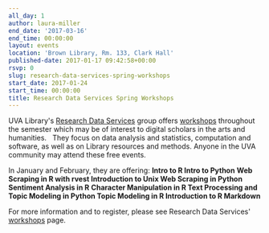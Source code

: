 ```yaml
---
all_day: 1
author: laura-miller
end_date: '2017-03-16'
end_time: 00:00:00
layout: events
location: 'Brown Library, Rm. 133, Clark Hall'
published-date: 2017-01-17 09:42:58+00:00
rsvp: 0
slug: research-data-services-spring-workshops
start_date: 2017-01-24
start_time: 00:00:00
title: Research Data Services Spring Workshops
---
```


UVA Library's [Research Data Services](http://data.library.virginia.edu/) group offers [workshops](http://data.library.virginia.edu/training/) throughout the semester which may be of interest to digital scholars in the arts and humanities.   They focus on data analysis and statistics, computation and software, as well as on Library resources and methods. Anyone in the UVA community may attend these free events.

In January and February, they are offering:
**Intro to R
Intro to Python**
**Web Scraping in R with rvest
Introduction to Unix
Web Scraping in Python
Sentiment Analysis in R**
**Character Manipulation in R
Text Processing and Topic Modeling in Python
Topic Modeling in R
Introduction to R Markdown**

For more information and to register, please see Research Data Services' [workshops](http://data.library.virginia.edu/training/) page.




